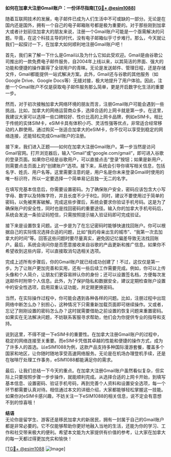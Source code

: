 **如何在加拿大注册Gmail账户：一份详尽指南[[TG💪+ @esim1088](https://t.me/s/esim1088)]**

随着互联网技术的发展，电子邮件已成为人们生活中不可或缺的一部分。无论是在国内还是国外，拥有一个自己的电子邮箱账号都是极为重要的。对于那些刚到加拿大或者计划前往加拿大的朋友来说，注册一个Gmail账户可能是一个亟需解决的问题。毕竟，在这个科技主导的时代，没有电子邮箱似乎寸步难行。那么，今天就让我们一起探讨一下，在加拿大如何顺利地注册Gmail账户吧！

首先，我们来了解一下什么是Gmail以及为什么它如此受欢迎。Gmail是由谷歌公司推出的一款免费电子邮件服务，自2004年上线以来，以其简洁的界面、强大的功能和便捷的操作赢得了全球用户的青睐。无论是发送邮件、管理日程，还是存储文件，Gmail都能提供一站式解决方案。此外，Gmail还与谷歌的其他服务（如Google Drive、Google Docs等）无缝对接，极大地提升了用户体验。因此，注册一个Gmail账户不仅是获取电子邮件服务那么简单，更是开启数字化生活的重要一步。

然而，对于初次接触加拿大网络环境的朋友而言，注册Gmail账户可能会遇到一些挑战。比如，加拿大的网络运营商众多，选择合适的上网卡就是第一步。在这里，我建议大家可以选择一些口碑较好、性价比高的上网卡品牌，例如eSIM卡。相比于传统的实体SIM卡，eSIM卡具有体积小巧、灵活性强等优点，非常适合经常移动的人群使用。通过购买一张适合加拿大的eSIM卡，你不仅可以享受到稳定的网络连接，还能轻松完成Gmail账户的注册。

接下来，我们进入正题——如何在加拿大注册Gmail账户。第一步当然是访问Gmail官网。打开浏览器后，输入“Gmail”或“google.com/gmail”，即可进入谷歌的登录页面。如果你已经是谷歌用户，可以直接点击“登录”按钮；如果是新用户，则需要点击页面上的“创建账户”选项。接下来，系统会引导你填写相关信息，包括名字、姓氏、用户名等。这里需要注意的是，用户名是你未来登录Gmail时使用的唯一标识符，所以一定要选择一个简单易记且独一无二的名字。

在填写完基本信息后，你需要设置密码。为了确保账户安全，密码应该包含大小写字母、数字以及特殊字符，并且长度不少于8位。同时，建议不要使用过于简单的密码，以免被黑客破解。完成这些步骤后，系统会要求你验证手机号码。这是为了确保账户的安全性，同时也是找回密码的重要途径。输入你的加拿大手机号码后，系统会发送一条验证码短信，只需按照提示输入验证码即可完成验证。

接下来是设置恢复问题。这一步是为了在忘记密码时能够快速找回账户。你可以根据自己的实际情况选择合适的问题，比如“我的母亲出生的城市”、“我第一次去加拿大的时间”等。回答这些问题时要尽量真实，避免因记忆偏差导致无法找回账户。最后，系统会询问你是否愿意接收来自谷歌的产品更新和推广信息。如果你不希望收到这些内容，可以直接取消勾选相关选项。

完成上述所有步骤后，你的Gmail账户就已经成功创建了！不过，这仅仅是第一步。为了让账户更加完善和实用，还有一些后续工作需要完成。例如，你可以上传头像和个人简介，让朋友们更容易辨认你的身份；还可以设置签名档，方便每次发送邮件时附带个人信息。此外，为了保护隐私和数据安全，建议定期检查账户设置中的安全性选项，启用双重认证功能，并定期更换密码。

当然，在实际操作过程中，你可能会遇到各种各样的问题。比如，注册过程中出现网络中断怎么办？别担心，这种情况下只需重新加载页面即可继续操作。又或者，忘记了刚刚设置的密码怎么办？这时就需要借助之前设置的恢复问题来重置密码。如果实在无法解决问题，不妨联系客服寻求帮助，他们会为你提供专业的指导和支持。

说到这里，不得不提一下eSIM卡的重要性。在加拿大注册Gmail账户的过程中，稳定的网络连接至关重要。而eSIM卡凭借其卓越的性能和便捷的操作方式，成为了许多人的首选。以eSIM1088为例，这款产品支持多种国际漫游套餐，覆盖多个国家和地区，让你随时随地享受高速网络服务。无论是在机场办理登机手续，还是在咖啡厅处理工作事务，eSIM1088都能满足你的需求。

最后，让我们总结一下今天的重点。在加拿大注册Gmail账户虽然看似复杂，但实际上只要按照步骤一步步操作，就能顺利完成。从选择合适的上网卡开始，到填写基本信息、设置密码、验证手机号码，再到完善个人资料和设置安全选项，每一个环节都需要认真对待。相信通过本文的详细介绍，大家都能够轻松掌握这一技能。如果你对eSIM卡感兴趣，不妨关注一下eSIM1088的相关信息，说不定会有意想不到的惊喜哦！

**结语**  
无论你是留学生、游客还是移民加拿大的新居民，拥有一封属于自己的Gmail账户都是非常必要的。它不仅能够帮助你更好地融入当地的生活，还能为你的学习、工作和社交带来极大的便利。希望本文能为大家提供有价值的参考，让大家在加拿大的每一天都过得更加充实和愉快！  

[[TG💪+ @esim1088](https://t.me/s/esim1088) ![Image](https://i.postimg.cc/4NQfJmqS/Snipaste-2025-05-13-00-14-12.png)]